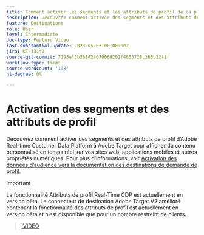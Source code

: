 ```yaml
---
title: Comment activer les segments et les attributs de profil de la plateforme de données clients en temps réel d’Adobe vers Adobe Target ?
description: Découvrez comment activer des segments et des attributs de profil d’Adobe Real-time Customer Data Platform à Adobe Target pour afficher du contenu personnalisé en temps réel sur vos sites web, applications mobiles et autres propriétés numériques.
feature: Destinations
role: User
level: Intermediate
doc-type: Feature Video
last-substantial-update: 2023-05-03T00:00:00Z
jira: KT-13140
source-git-commit: 7195ef3b361424079069202f4835728c265b12f1
workflow-type: tm+mt
source-wordcount: '138'
ht-degree: 0%

---
```



# Activation des segments et des attributs de profil

Découvrez comment activer des segments et des attributs de profil d’Adobe Real-time Customer Data Platform à Adobe Target pour afficher du contenu personnalisé en temps réel sur vos sites web, applications mobiles et autres propriétés numériques. Pour plus d’informations, voir [Activation des données d’audience vers la documentation des destinations de demande de profil](https://experienceleague.adobe.com/docs/experience-platform/destinations/ui/activate/activate-profile-request-destinations.html).

>[!IMPORTANT]
>
>La fonctionnalité Attributs de profil Real-Time CDP est actuellement en version bêta. Le connecteur de destination Adobe Target V2 amélioré contenant la fonctionnalité des attributs de profil est actuellement en version bêta et n’est disponible que pour un nombre restreint de clients.

>[!VIDEO](https://video.tv.adobe.com/v/3419036/?learn=on)
